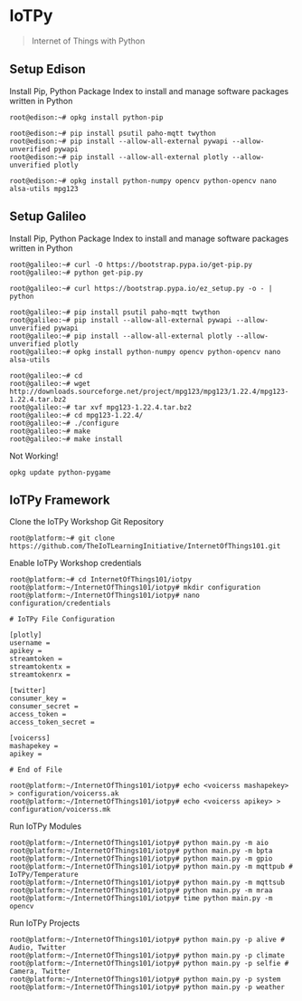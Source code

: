 IoTPy
==

> Internet of Things with Python

## Setup Edison

Install Pip, Python Package Index to install and manage software packages written in Python

    root@edison:~# opkg install python-pip
    
    root@edison:~# pip install psutil paho-mqtt twython
    root@edison:~# pip install --allow-all-external pywapi --allow-unverified pywapi
    root@edison:~# pip install --allow-all-external plotly --allow-unverified plotly
    
    root@edison:~# opkg install python-numpy opencv python-opencv nano alsa-utils mpg123

## Setup Galileo

Install Pip, Python Package Index to install and manage software packages written in Python

    root@galileo:~# curl -O https://bootstrap.pypa.io/get-pip.py
    root@galileo:~# python get-pip.py
    
    root@galileo:~# curl https://bootstrap.pypa.io/ez_setup.py -o - | python
    
    root@galileo:~# pip install psutil paho-mqtt twython
    root@galileo:~# pip install --allow-all-external pywapi --allow-unverified pywapi
    root@galileo:~# pip install --allow-all-external plotly --allow-unverified plotly
    root@galileo:~# opkg install python-numpy opencv python-opencv nano alsa-utils

    root@galileo:~# cd
    root@galileo:~# wget http://downloads.sourceforge.net/project/mpg123/mpg123/1.22.4/mpg123-1.22.4.tar.bz2
    root@galileo:~# tar xvf mpg123-1.22.4.tar.bz2
    root@galileo:~# cd mpg123-1.22.4/
    root@galileo:~# ./configure
    root@galileo:~# make
    root@galileo:~# make install

Not Working!

    opkg update python-pygame

## IoTPy Framework

Clone the IoTPy Workshop Git Repository

    root@platform:~# git clone https://github.com/TheIoTLearningInitiative/InternetOfThings101.git
    
Enable IoTPy Workshop credentials

    root@platform:~# cd InternetOfThings101/iotpy
    root@platform:~/InternetOfThings101/iotpy# mkdir configuration
    root@platform:~/InternetOfThings101/iotpy# nano configuration/credentials
    
    # IoTPy File Configuration
    
    [plotly]
    username = 
    apikey = 
    streamtoken = 
    streamtokentx = 
    streamtokenrx = 
    
    [twitter]
    consumer_key = 
    consumer_secret = 
    access_token = 
    access_token_secret = 
    
    [voicerss]
    mashapekey = 
    apikey = 
    
    # End of File
    
    root@platform:~/InternetOfThings101/iotpy# echo <voicerss mashapekey> > configuration/voicerss.ak
    root@platform:~/InternetOfThings101/iotpy# echo <voicerss apikey> > configuration/voicerss.mk    


Run IoTPy Modules

    root@platform:~/InternetOfThings101/iotpy# python main.py -m aio
    root@platform:~/InternetOfThings101/iotpy# python main.py -m bpta
    root@platform:~/InternetOfThings101/iotpy# python main.py -m gpio    
    root@platform:~/InternetOfThings101/iotpy# python main.py -m mqttpub # IoTPy/Temperature
    root@platform:~/InternetOfThings101/iotpy# python main.py -m mqttsub
    root@platform:~/InternetOfThings101/iotpy# python main.py -m mraa
    root@platform:~/InternetOfThings101/iotpy# time python main.py -m opencv

Run IoTPy Projects

    root@platform:~/InternetOfThings101/iotpy# python main.py -p alive # Audio, Twitter
    root@platform:~/InternetOfThings101/iotpy# python main.py -p climate
    root@platform:~/InternetOfThings101/iotpy# python main.py -p selfie # Camera, Twitter
    root@platform:~/InternetOfThings101/iotpy# python main.py -p system
    root@platform:~/InternetOfThings101/iotpy# python main.py -p weather   

